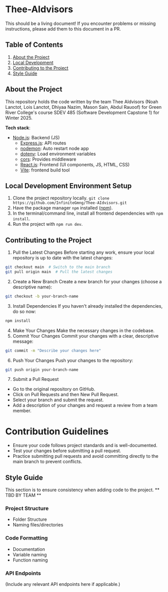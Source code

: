 # Thee-AIdvisors

This should be a living document! If you encounter problems or missing instructions, please add them to this document in a PR.  
 
## Table of Contents

1. [About the Project](#about-the-project)
2. [Local Development](#local-development-environment-setup)
3. [Contributing to the Project](#contributing-to-the-project)
4. [Style Guide](#style-guide)

## About the Project

This repository holds the code written by the team Thee AIdvisors (Noah Lanctot, Lois Lanctot, Dhiyaa Nazim, Mason Sain, Abdul Rauoof) for Green River College's course SDEV 485 (Software Development Capstone 1) for Winter 2025.

**Tech stack**:

- [Node.js](https://nodejs.org/en): Backend (JS)
  - [Express.js](https://expressjs.com/): API routes
  - [nodemon](https://www.npmjs.com/package/nodemon): Auto restart node app
  - [dotenv](https://www.npmjs.com/package/dotenv): Load environment variables
  - [cors](https://www.npmjs.com/package/cors): Provides middleware
  - [React.js](https://react.dev/): Frontend (UI components, JS, HTML, CSS)
  - [Vite](https://vite.dev/): frontend build tool

## Local Development Environment Setup

1. Clone the project repository locally.
   `git clone https://github.com/InfiniteGmng/Thee-AIdvisors.git`
2. Have the package manager `npm` installed ([npm](https://www.npmjs.com/)).
3. In the terminal/command line, install all frontend dependencies with `npm install`.
4. Run the project with `npm run dev`.

## Contributing to the Project

1. Pull the Latest Changes
Before starting any work, ensure your local repository is up to date with the latest changes:
```sh
git checkout main  # Switch to the main branch
git pull origin main  # Pull the latest changes
```
2. Create a New Branch
Create a new branch for your changes (choose a descriptive name):
```sh
git checkout -b your-branch-name
```
3. Install Dependencies
If you haven't already installed the dependencies, do so now:
```sh
npm install
```
4. Make Your Changes
Make the necessary changes in the codebase.
7. Commit Your Changes
Commit your changes with a clear, descriptive message:
```sh
git commit -m "Describe your changes here"
```
6. Push Your Changes
Push your changes to the repository:
```sh
git push origin your-branch-name
```
7. Submit a Pull Request
- Go to the original repository on GitHub.
- Click on Pull Requests and then New Pull Request.
- Select your branch and submit the request.
- Add a description of your changes and request a review from a team member.

# Contribution Guidelines

- Ensure your code follows project standards and is well-documented.
- Test your changes before submitting a pull request.
- Practice submitting pull requests and avoid committing directly to the main branch to prevent conflicts.

## Style Guide

This section is to ensure consistency when adding code to the project.
** TBD BY TEAM **

### Project Structure

- Folder Structure
- Naming files/directories

### Code Formatting

- Documentation
- Variable naming
- Function naming

### API Endpoints
(Include any relevant API endpoints here if applicable.)
